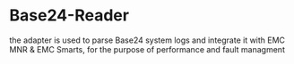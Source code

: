 # Base24-Reader
the adapter is used to parse Base24 system logs and integrate it with EMC MNR &amp; EMC Smarts, for the purpose of performance and fault managment

